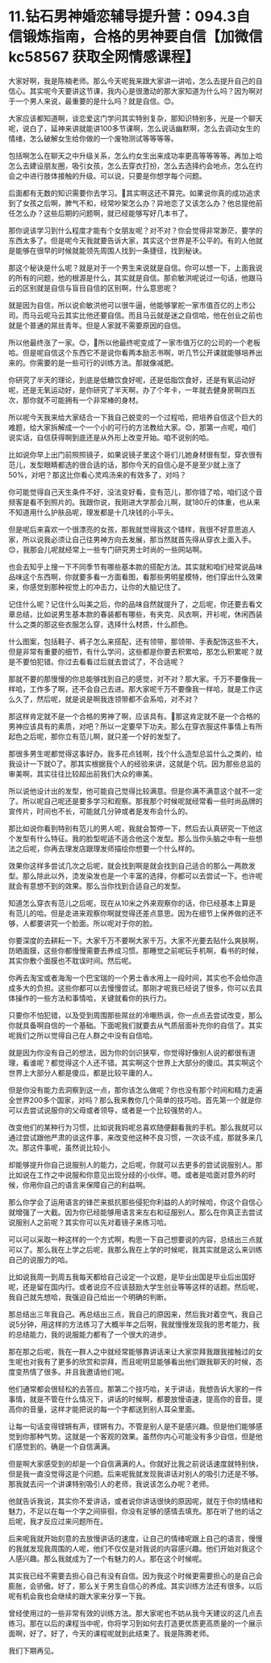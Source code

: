 # 11.钻石男神婚恋辅导提升营：094.3自信锻炼指南，合格的男神要自信【加微信 kc58567 获取全网情感课程】

大家好啊，我是陈楠老师。那么今天呢我来跟大家讲一讲哈，怎么去提升自己的自信心。其实呢今天要讲这节课，我内心是很激动的那大家知道为什么吗？因为啊对于一个男人来说，最重要的是什么吗？就是自信。😊。

大家应该都知道啊，谈恋爱这门学问其实特别复杂，那知识特别多，光是一个聊天呢，说白了，延神来讲就能讲100多节课啊，怎么说话幽默啊，怎么去调动女生的情绪，怎么破解女生给你做的一个废物测试等等等等。

包括啊怎么在聊天之中升级关系，怎么约女生出来成功率更高等等等等。再加上哈怎么去建设朋友圈，吸引女孩，怎么去穿衣打扮，怎么去选择约会地点，怎么在约会之中进行肢体接触的升级。可以说，只要是你想学每个问题。

后面都有无数的知识需要你去学习。🎼其实啊这还不算完。如果说你真的成功追求到了女孩之后啊，脾气不和，经常吵架怎么办？异地恋了又该怎么办？他总提他前任怎么办？这些后期的问题啊，就已经能够写好几本书了。

那你说该学习到什么程度才能有个女朋友呢？对不对？你会觉得非常渺茫，要学的东西太多了。但是呢今天我就要告诉大家，其实这个世界是不公平的。有的人他就是能够在很早的时候就能领先周围人找到一条捷径，找到秘诀。

那这个秘诀是什么呢？就是对于一个男生来说就是自信。你可以想一下，上面我说的所有的问题，他的根源是什么，其实就是自信。那俞敏洪呢说过一句话，他跟马云的区别就是自信与盲目自信的区别啊，什么意思呢？

就是因为自信，所以说俞敏洪他可以很牛逼，他能够掌舵一家市值百亿的上市公司。而马云呢马云其实比他还要自信。而且马云就是迷之自信哈，他在创业之前也就是个普通的屌丝青年。但是人家就不需要原因的自信。

所以他最终涨了一家。😊，🎼所以他最终呢变成了一家市值万亿的公司的一个老板哈。但是呢自信这个东西它不是说你看两本励志书啊，听几节公开课就能够培养出来的。你需要的是一些可行的训练方法。那就像减肥。

你研究了半天的理论，到底是低糖饮食好呢，还是低脂饮食好，还是有氧运动好呢，还是无氧运动好，是你研究了半天啊，办了个年卡，一年就去健身房啊四五次，那你就不可能拥有一个非常棒的身材。

所以呢今天我来给大家结合一下我自己蜕变的一个过程哈，把培养自信这个巨大的难题，给大家拆解成一个一个小的可行的方法教给大家。😊，那第一点呢，咱们说实话，自信获得啊到底还是从外形上改变开始。咱不说别的哈。

比如说你早上出门前照照镜子，如果说镜子里这个哥们儿她身材很有型，穿衣很有范儿，发型眼睛都选的很合适的话，那你今天的自信心是不是至少就上涨了50%，对吧？那这比你看心灵鸡汤来的有效多了，对吗？

你可能觉得自己天生条件不好，没法变好看，变有范儿，那你错了哈，咱们这个音频客是看不到照片的。我跟你说，我刚进大学那会儿啊，就180斤的体重，也从来不知道用什么护肤品呢，理发都是十几块钱的小平头。

但是呢后来喜欢一个很漂亮的女孩，那我就觉得我这个错样，我很不好意思追人家，所以说我必须让自己往男神方向去发展，那当然就首先得从穿衣上面入手。😊，我那会儿呢就经常上一些专门研究男士时尚的一些网站啊。

也会去知乎上搜一下不同季节有哪些基本款的搭配方法。其实就和咱们经常说品味品味这个东西啊，你就要多看一方面看图，看那些男明星模特，他们穿出什么效果来，你感觉到那种视觉上的冲击力，让你的大脑记住了。

记住什么呢？记住什么叫美之后，你的品味自然就提升了，之后呢，你还要去看文章总结，比如说男生基本款的春装都有哪些，有夹克、风衣啊，开衫呢，休闲西装什么之类的那这些衣服怎么穿，选择什么材质，什么颜色。

什么图案，包括鞋子、裤子怎么来搭配，还有领带，那领带、手表配饰这些不大，但是非常有重要的细节，有什么学问，这些都是你要去积累哈，那怎么积累呢？就是不要怕犯错。你过去看看过后就去尝试了，不合适呢？

那就不要的那慢慢的你总能够找到自己的感觉，对不对？那大家。千万不要像我一样哈，工作多了啊，还不会自己去进。那大家呢千万不要像我一样哈，就是工作这么久了，然后呢，就是说是啊我连领带都不会系哈，对不对？

那这样肯定就不是一个合格的男神了啊，应该具有。🎼那这肯定就不是一个合格的男神应该具有的素质，对吧？所以一定要早下功夫。那么在穿衣服这件事情上有所起色之后呢，那你立有范儿啊，就只差一个好的发型了。

那很多男生呢都觉得这事好办。我多花点钱啊，找个什么造型总监什么之类的，给我设计一下就O了。那其实根据我个人的经验来讲，这就是个坑。因为那些总监的审美啊，其实往往比较超出前我们大众的审美。

所以说他设计出的发型，他可能自己觉得比较满意。但是你满不满意这个就不一定了。所以呢自己呢还是要多学习和观察。那我那个时候呢就经常看一些时尚品牌的宣传片，时间也不长，可能就几分钟或者是发布会什么的。

那比如说你看到特别有范儿的男人呢，我就会暂停一下，然后去认真研究一下他这个发型有什么特征。我的脸型呢适不适合他这个发型。那么当你头脑之中有一些想法之后呢，你再去理发店跟理发师描绘你想要一个什么样的。

效果你这样多尝试几次之后呢，就会找到啊是就会找到自己适合的那么一两款发型。那么除此以外，烫发染发也是一个丰富的选择，你都可以去尝试一下。也许呢就会有意想不到的效果。那么当你找到合适自己的发型。

知道怎么穿衣有范儿之后呢，现在从10米之外来观察你的话，你已经基本上算是有范儿的哈。但是走进来观察你啊就觉得还差点意思。因为在细节上保养做的还不够，人都要讲究一个脸面。所以呢对于你的脸。

你要深度的去耕耘一下。大家千万不要啊大家千万。大家不光要去贴什么爽肤啊，防晒面膜，这些你都慢慢需要去养成习惯。那睡觉之前呢玩手机啊，看书的时候，其实你敷个面膜也不耽误时间。然后呢。

你再去淘宝或者海淘一个巴宝瑞的一个男士香水用上一段时间，其实也不会给你造成多大的负担。这些你都可以去慢慢尝试。那刚才呢我已经说了很多，你可以去具体操作的一些方法和事情哈，关键就看你的执行力。

只要你不怕犯错，以及受到周围那些屌丝的冷嘲热讽，你一点点去尝试改变，那么你就具备啊自信的一个基础。下面呢我们就要去从气质层面补充你的自信了。其实呢我们之所以觉得自己在人群之中没有自信哈。

就是因为你没有自己的想法，因为你的剑识狭窄，你觉得好像别人说的都很有道理，看谁呢？都觉得这个人还不错。其实啊这个世界上大部分的傻瓜。其实啊这个世界上大部分人都是傻瓜，都是比较平庸的人。

但是你没有能力去洞察到这一点，那你该怎么做呢？你也没有那个时间和精力走遍全世界200多个国家，对吗？那么我来教你几个简单的技巧哈。首先第一个就是你可以去尝试说服你的父母或者领导，或者是一个比较强势的人。

改变他们的某种行为习惯，比如说我妈呢总喜欢随便翻看我的手机。那么我就可以通过尝试跟他严肃的谈这件事，来改变他这种不良习惯，一次谈不成，那就多来几次。那这件事呢，虽然说比较小。

却能够提升你自己说服别人的能力，之后呢，你就可以去更多的尝试说服别人。那比如说在工作之中说服和你意见出现分歧的小伙伴。嗯。或者是哈面对意外的时候，你用你自己的语言来保障自己的利益啊。

那么你学会了运用语言的锋芒来抵抗那些侵犯你利益的人的时候哈，你这个自信心就增强了一大截。因为你已经能够用语言来左右和征服别人。那么在你真正去尝试说服别人之前呢？其实你可以先对着镜子来练习哈。

可以可以采取一种这样的一个方式啊，构思一下自己想要说的内容，总结出三点就可以了。那么我在上学之后呢，我那么我在上学的时候呢，我其实就是这么来训练自己的说服力的哈。

比如说我周一到周五我每天都给自己设定一个议题，是毕业出国是毕业后出国好呢，还是留在国内行。或者说应不应该鼓励大学生创业等等这样的话题。然后呢，我自己就先想哈，我强迫自己给出一个明确的判断。

那总结出三年我自己。再总结出三点，我自己的原因来，然后我对着空气，我自己说5分钟，用这样的方法练习了大概半年之后啊，我就慢慢发现我的思考能力，我的总结能力，我的说服能力都有了一个很大的进步。

那在那之后呢，我在一群人之中就经常能够靠讲话来让大家崇拜我跟我接触过的女生呢也对我有了更多的欣赏和崇拜，而且呢明显能够看出他们跟我聊天的时候，态度变热情了很多。并且我邀请他们呢。

他们通常都会很轻松的去答应。那第二个技巧哈，关于讲话，我想告诉大家的一件事情，就是不管在什么情况下，讲话的时候啊，都要放慢语速，提高你的音音。提高你的音量，这样才能把说的每一个字都送到别人耳朵里面。

让每一句话变得铿锵有声，铿锵有力。不管是别人是不是感兴趣。但是他们能够感觉到你那种气势。这就是一个客观的效果。虽然你内心可能没有多少自信，但是他们感觉到的。确是一个自信满满。

但是啊大家感受到的却是一个自信满满的人。你就好比我之前说话速度就特别快，但是我一直没觉得这是个问题。后来呢我就发现我讲话对别人的吸引力还是不够。那我就去问一个讲课特别吸引人的老师，我说该怎么办呢？老师。

他就告诉我说，其实你不爱讲话，或者说你讲话很快的原因呢，就在于你的情绪和魅力，不足以在每一个字之间徘徊，你没有足够的感情去填充。那在听了他的话之后呢，我才反应过来问题所在。

后来呢我就开始刻意的去放慢讲话的速度，让自己的情绪呢跟上自己的语言，慢慢的我就发现我周围的人呢，他们不仅仅是对我说的内容感兴趣。他们开始对我这个人感兴趣。那么我就成为了一个有魅力的人。那在这个时候呢。

其实我已经不需要去担心自己有没有自信。因为我这个时候更需要担心的是自己会膨胀，会骄傲。好了，那么关于男生自信心的养成。其实训练方法还有很多。以后呢有机会我也会继续的跟大家来分享一下我。

曾经使用过的一些非常有效的训练方法。那大家呢也不妨从我今天建议的这几点去练习。那在以后的课程当中呢，你将学习到如何去打造更优质更高质量的一个展示面啊，好了。好了，今天的课程呢就到此结束了。我是陈腾老师。

我们下期再见。